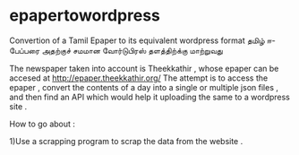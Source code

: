 # epapertowordpress
Convertion of a Tamil Epaper to its equivalent wordpress format
தமிழ் ஈ-பேப்பரை அதற்குச் சமமான வோர்டுபிரஸ் தளத்திற்க்கு மாற்றுவது 


The newspaper taken into account is Theekkathir , whose epaper can be accesed at http://epaper.theekkathir.org/ 
The attempt is to access the epaper , convert the contents of a day into a single or multiple json files , and then find an API which would help it uploading the same to a wordpress site . 

How to go about : 

1)Use a scrapping program to scrap the data from the website . 

